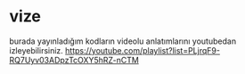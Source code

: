 # vize
burada yayınladığım kodların videolu anlatımlarını youtubedan izleyebilirsiniz.
https://youtube.com/playlist?list=PLjrqF9-RQ7Uyv03ADpzTcOXY5hRZ-nCTM
